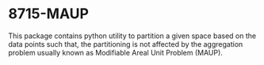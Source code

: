 # 8715-MAUP
This package contains python utility to partition a given space based on the data points such that, the partitioning is not affected by the aggregation problem usually known as Modifiable Areal Unit Problem (MAUP).
